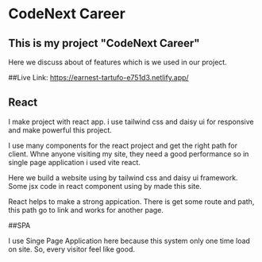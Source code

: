 
# CodeNext Career





## This is my project "CodeNext Career"

Here we discuss about of features which is we used in our project.

##Live Link:
https://earnest-tartufo-e751d3.netlify.app/


## React

I make project with react app.
i use tailwind css and daisy ui for responsive and make powerful this project.

I use many components for the react project and get the right path for client. Whne anyone visiting my site, they need a good performance so in single page application i used vite react.

Here we build a website using by tailwind css and daisy ui framework.
Some jsx code in react component using by made this site.

React helps to make a strong appication. There is get some route and path, this path go to link and works for another page.

##SPA

I use Singe Page Application here because this system only one time load on site. So, every visitor feel like good. 



